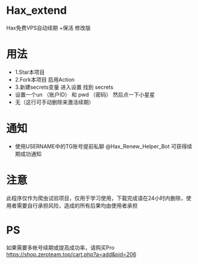 # Hax_extend
Hax免费VPS自动续期 +保活 修改版

# 用法
- 1.Star本项目
- 2.Fork本项目 启用Action
- 3.新建secrets变量 进入设置 找到 secrets 
-  设置一个un  （账户ID）   和 pwd （密码） 然后点一下小星星
- 无（这行可手动删除来激活续期）

# 通知
- 使用USERNAME中的TG账号提前私聊 @Hax_Renew_Helper_Bot 可获得续期成功通知

# 注意
此程序仅作为爬虫试验项目，仅用于学习使用，下载完成请在24小时内删除，使用者需要自行承担风险，造成的所有后果均由使用者承担

# PS
如果需要多帐号续期或提高成功率，请购买Pro
https://shop.zeroteam.top/cart.php?a=add&pid=206

